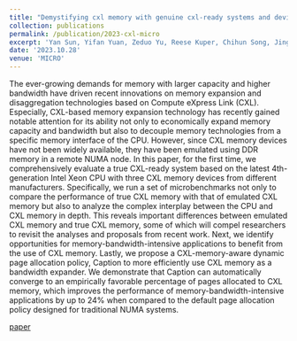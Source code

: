 ```yaml
---
title: "Demystifying cxl memory with genuine cxl-ready systems and devices"
collection: publications
permalink: /publication/2023-cxl-micro
excerpt: 'Yan Sun, Yifan Yuan, Zeduo Yu, Reese Kuper, Chihun Song, Jinghan Huang, Houxiang Ji, Siddharth Agarwal, **Jiaqi Lou**, Ipoom Jeong, Ren Wang, Jung Ho Ahn, Tianyin Xu, Nam Sung Kim. <br /> [paper](https://dl.acm.org/doi/abs/10.1145/3613424.3614256){: .btn--research}'
date: '2023.10.28'
venue: 'MICRO'
---
```


The ever-growing demands for memory with larger capacity and higher bandwidth have driven recent innovations on memory expansion and disaggregation technologies based on Compute eXpress Link (CXL). Especially, CXL-based memory expansion technology has recently gained notable attention for its ability not only to economically expand memory capacity and bandwidth but also to decouple memory technologies from a specific memory interface of the CPU. However, since CXL memory devices have not been widely available, they have been emulated using DDR memory in a remote NUMA node. In this paper, for the first time, we comprehensively evaluate a true CXL-ready system based on the latest 4th-generation Intel Xeon CPU with three CXL memory devices from different manufacturers. Specifically, we run a set of microbenchmarks not only to compare the performance of true CXL memory with that of emulated CXL memory but also to analyze the complex interplay between the CPU and CXL memory in depth. This reveals important differences between emulated CXL memory and true CXL memory, some of which will compel researchers to revisit the analyses and proposals from recent work. Next, we identify opportunities for memory-bandwidth-intensive applications to benefit from the use of CXL memory. Lastly, we propose a CXL-memory-aware dynamic page allocation policy, Caption to more efficiently use CXL memory as a bandwidth expander. We demonstrate that Caption can automatically converge to an empirically favorable percentage of pages allocated to CXL memory, which improves the performance of memory-bandwidth-intensive applications by up to 24% when compared to the default page allocation policy designed for traditional NUMA systems.


[paper](https://dl.acm.org/doi/abs/10.1145/3613424.3614256) 
